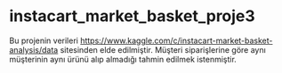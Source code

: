 # instacart_market_basket_proje3
Bu projenin verileri https://www.kaggle.com/c/instacart-market-basket-analysis/data sitesinden elde edilmiştir.
Müşteri siparişlerine göre aynı müşterinin aynı ürünü alıp almadığı tahmin edilmek istenmiştir.
